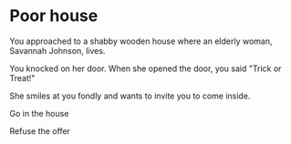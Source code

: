 # Poor house
You approached to a shabby wooden house where an elderly woman, Savannah Johnson, lives.  

You knocked on her door. When she opened the door, you said "Trick or Treat!"  

She smiles at you fondly and wants to invite you to come inside.  

Go in the house  

Refuse the offer